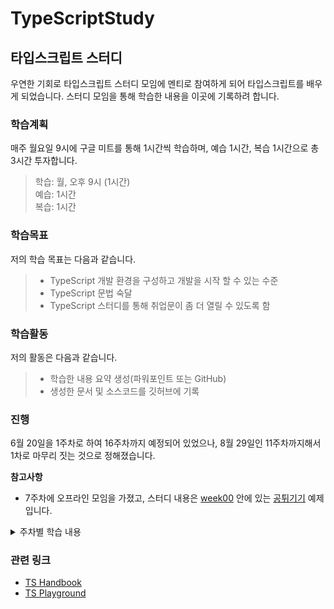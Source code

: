 # TypeScriptStudy

## 타입스크립트 스터디

우연한 기회로 타입스크립트 스터디 모임에 멘티로 참여하게 되어 타입스크립트를 배우게 되었습니다.
스터디 모임을 통해 학습한 내용을 이곳에 기록하려 합니다.

### 학습계획

매주 월요일 9시에 구글 미트를 통해 1시간씩 학습하며, 예습 1시간, 복습 1시간으로 총 3시간 투자합니다.

> 학습: 월, 오후 9시 (1시간)  
> 예습: 1시간  
> 복습: 1시간  

### 학습목표

저의 학습 목표는 다음과 같습니다.

> - TypeScript 개발 환경을 구성하고 개발을 시작 할 수 있는 수준
> - TypeScript 문법 숙달
> - TypeScript 스터디를 통해 취업문이 좀 더 열릴 수 있도록 함

### 학습활동

저의 활동은 다음과 같습니다.

> - 학습한 내용 요약 생성(파워포인트 또는 GitHub)
> - 생성한 문서 및 소스코드를 깃허브에 기록

### 진행

6월 20일을 1주차로 하여 16주차까지 예정되어 있었으나, 8월 29일인 11주차까지해서 1차로 마무리 짓는 것으로 정해졌습니다.

**참고사항**

- 7주차에 오프라인 모임을 가졌고, 스터디 내용은 [week00](./week00/) 안에 있는 [공튀기기](./week00/bounced_ball/) 예제입니다.

<details>
<summary>주차별 학습 내용</summary>

> [0주 - 오프라인 모임 ✔️](./week00/)  
> [1주 - The TypeScript Handbook ✔️](./week01/)  
> [2주 - The Basics ✔️](./week02/)  
> [3주 - Everyday Types ✔️](./week03/)  
> [4주 - Narrowing ✔️](./week04/)  
> [5주 - More on Functions ✔️](./week05/)  
> [6주 - Object Types ✔️](./week06/)  
> [7주 - 오프라인 모임 ✔️](./week00/)  
> [8주 - Creating Types from Types: Generics ✔️](./week08/)  
> 9주 - Creating Types from Types  
> 10주 - Modules  
> 11주 - Classes  

</details>

### 관련 링크

- [TS Handbook](https://www.typescriptlang.org/docs/handbook/intro.html)
- [TS Playground](https://www.typescriptlang.org/play/)
